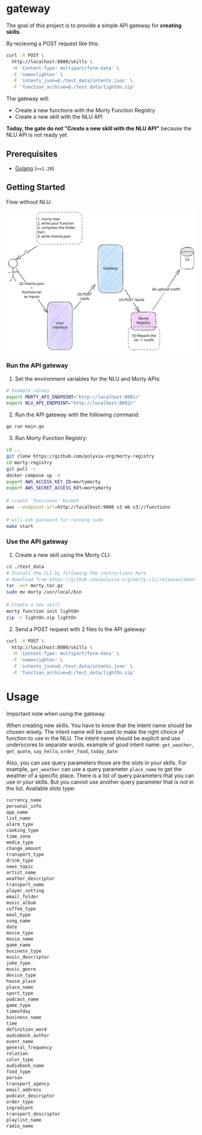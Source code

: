 # gateway

The goal of this project is to provide a simple API gateway for **creating skills**.

By recieving a POST request like this:

```bash
curl -X POST \
  http://localhost:8080/skills \
  -H 'Content-Type: multipart/form-data' \
  -F 'name=lighton' \
  -F 'intents_json=@./test_data/intents.json' \
  -F 'function_archive=@./test_data/lightOn.zip'
```

The gateway will:
- Create a new functions with the Morty Function Registry
- Create a new skill with the NLU API

**Today, the gate do not "Create a new skill with the NLU API"** because the NLU API is not ready yet. 

## Prerequisites

* [Golang](https://go.dev/doc/install) (`>=1.20`)

## Getting Started

Flow without NLU:

![Flow](./docs/flow.svg)

### Run the API gateway

1. Set the environment variables for the NLU and Morty APIs:

```bash
# Example values
export MORTY_API_ENDPOINT="http://localhost:8081/"
export NLU_API_ENDPOINT="http://localhost:8082/"
```

2. Run the API gateway with the following command:
```bash
go run main.go
```

3. Run Morty Function Registry:
```bash
cd ..
git clone https://github.com/polyxia-org/morty-registry
cd morty-registry
git pull -r
docker compose up -d
export AWS_ACCESS_KEY_ID=mortymorty
export AWS_SECRET_ACCESS_KEY=mortymorty

# create 'functions' bucket
aws --endpoint-url=http://localhost:9000 s3 mb s3://functions

# will ask password for running sudo
make start
```

### Use the API gateway

1. Create a new skill using the Morty CLI:
    
```bash
cd ./test_data
# Install the CLI by following the instructions here
# download from https://github.com/polyxia-org/morty-cli/releases/download/v1.0.0/morty-v1.0.0-linux-amd64.tar.gz
tar -xvf morty.tar.gz
sudo mv morty /usr/local/bin

# Create a new skill
morty function init lightOn
zip -r lightOn.zip lightOn
```

2. Send a POST request with 2 files to the API gateway:

```bash
curl -X POST \
  http://localhost:8080/skills \
  -H 'Content-Type: multipart/form-data' \
  -F 'name=lighton' \
  -F 'intents_json=@./test_data/intents.json' \
  -F 'function_archive=@./test_data/lightOn.zip'
```

# Usage
Important note when using the gateway.

When creating new skills. You have to know that the intent name should be chosen wisely. The intent name will be used to make the right choice of function to use in the NLU.
The intent name should be explicit and use underscores to separate words.
example of good intent name: `get_weather`, `get_quote`, `say_hello`, `order_food`, `today_date`

Also, you can use query parameters those are the slots in your skills. For example, `get_weather` can use a query parameter `place_name` to get the weather of a specific place.
There is a list of query parameters that you can use in your skills. But you cannot use another query parameter that is not in the list.
Available slots type:
```
currency_name
personal_info
app_name
list_name
alarm_type
cooking_type
time_zone
media_type
change_amount
transport_type
drink_type
news_topic
artist_name
weather_descriptor
transport_name
player_setting
email_folder
music_album
coffee_type
meal_type
song_name
date
movie_type
movie_name
game_name
business_type
music_descriptor
joke_type
music_genre
device_type
house_place
place_name
sport_type
podcast_name
game_type
timeofday
business_name
time
definition_word
audiobook_author
event_name
general_frequency
relation
color_type
audiobook_name
food_type
person
transport_agency
email_address
podcast_descriptor
order_type
ingredient
transport_descriptor
playlist_name
radio_name
```